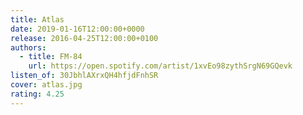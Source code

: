 ```yaml
---
title: Atlas
date: 2019-01-16T12:00:00+0000
release: 2016-04-25T12:00:00+0100
authors:
  - title: FM-84
    url: https://open.spotify.com/artist/1xvEo98zythSrgN69GQevk
listen_of: 30JbhlAXrxQH4hfjdFnhSR
cover: atlas.jpg
rating: 4.25
---
```

